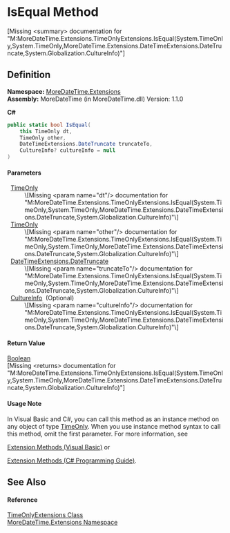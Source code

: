 # IsEqual Method


\[Missing &lt;summary&gt; documentation for "M:MoreDateTime.Extensions.TimeOnlyExtensions.IsEqual(System.TimeOnly,System.TimeOnly,MoreDateTime.Extensions.DateTimeExtensions.DateTruncate,System.Globalization.CultureInfo)"\]



## Definition
**Namespace:** <a href="3139ad8c-443b-c9bf-71c7-2dc294c1d234">MoreDateTime.Extensions</a>  
**Assembly:** MoreDateTime (in MoreDateTime.dll) Version: 1.1.0

**C#**
``` C#
public static bool IsEqual(
	this TimeOnly dt,
	TimeOnly other,
	DateTimeExtensions.DateTruncate truncateTo,
	CultureInfo? cultureInfo = null
)
```



#### Parameters
<dl><dt>  <a href="https://learn.microsoft.com/dotnet/api/system.timeonly" target="_blank" rel="noopener noreferrer">TimeOnly</a></dt><dd>\[Missing &lt;param name="dt"/&gt; documentation for "M:MoreDateTime.Extensions.TimeOnlyExtensions.IsEqual(System.TimeOnly,System.TimeOnly,MoreDateTime.Extensions.DateTimeExtensions.DateTruncate,System.Globalization.CultureInfo)"\]</dd><dt>  <a href="https://learn.microsoft.com/dotnet/api/system.timeonly" target="_blank" rel="noopener noreferrer">TimeOnly</a></dt><dd>\[Missing &lt;param name="other"/&gt; documentation for "M:MoreDateTime.Extensions.TimeOnlyExtensions.IsEqual(System.TimeOnly,System.TimeOnly,MoreDateTime.Extensions.DateTimeExtensions.DateTruncate,System.Globalization.CultureInfo)"\]</dd><dt>  <a href="e05df677-6364-f74d-cf78-3b268e979a2e">DateTimeExtensions.DateTruncate</a></dt><dd>\[Missing &lt;param name="truncateTo"/&gt; documentation for "M:MoreDateTime.Extensions.TimeOnlyExtensions.IsEqual(System.TimeOnly,System.TimeOnly,MoreDateTime.Extensions.DateTimeExtensions.DateTruncate,System.Globalization.CultureInfo)"\]</dd><dt>  <a href="https://learn.microsoft.com/dotnet/api/system.globalization.cultureinfo" target="_blank" rel="noopener noreferrer">CultureInfo</a>  (Optional)</dt><dd>\[Missing &lt;param name="cultureInfo"/&gt; documentation for "M:MoreDateTime.Extensions.TimeOnlyExtensions.IsEqual(System.TimeOnly,System.TimeOnly,MoreDateTime.Extensions.DateTimeExtensions.DateTruncate,System.Globalization.CultureInfo)"\]</dd></dl>

#### Return Value
<a href="https://learn.microsoft.com/dotnet/api/system.boolean" target="_blank" rel="noopener noreferrer">Boolean</a>  
\[Missing &lt;returns&gt; documentation for "M:MoreDateTime.Extensions.TimeOnlyExtensions.IsEqual(System.TimeOnly,System.TimeOnly,MoreDateTime.Extensions.DateTimeExtensions.DateTruncate,System.Globalization.CultureInfo)"\]

#### Usage Note
In Visual Basic and C#, you can call this method as an instance method on any object of type <a href="https://learn.microsoft.com/dotnet/api/system.timeonly" target="_blank" rel="noopener noreferrer">TimeOnly</a>. When you use instance method syntax to call this method, omit the first parameter. For more information, see <a href="https://docs.microsoft.com/dotnet/visual-basic/programming-guide/language-features/procedures/extension-methods" target="_blank" rel="noopener noreferrer">

Extension Methods (Visual Basic)</a> or <a href="https://docs.microsoft.com/dotnet/csharp/programming-guide/classes-and-structs/extension-methods" target="_blank" rel="noopener noreferrer">

Extension Methods (C# Programming Guide)</a>.

## See Also


#### Reference
<a href="5a9d0c73-a28f-a204-afc9-9f3828811bec">TimeOnlyExtensions Class</a>  
<a href="3139ad8c-443b-c9bf-71c7-2dc294c1d234">MoreDateTime.Extensions Namespace</a>  

